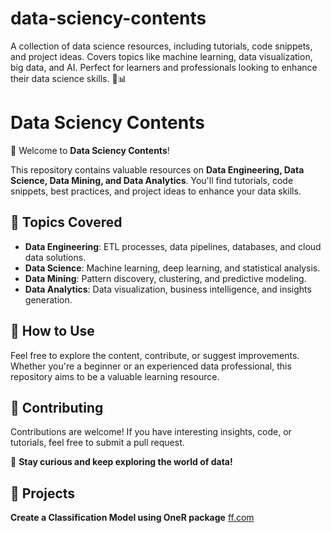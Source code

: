 # data-sciency-contents
A collection of data science resources, including tutorials, code snippets, and project ideas. Covers topics like machine learning, data visualization, big data, and AI. Perfect for learners and professionals looking to enhance their data science skills. 🚀📊

# Data Sciency Contents  

🚀 Welcome to **Data Sciency Contents**!  

This repository contains valuable resources on **Data Engineering, Data Science, Data Mining, and Data Analytics**. You'll find tutorials, code snippets, best practices, and project ideas to enhance your data skills.  

## 📌 Topics Covered  
- **Data Engineering**: ETL processes, data pipelines, databases, and cloud data solutions.  
- **Data Science**: Machine learning, deep learning, and statistical analysis.  
- **Data Mining**: Pattern discovery, clustering, and predictive modeling.  
- **Data Analytics**: Data visualization, business intelligence, and insights generation.  

## 📂 How to Use  
Feel free to explore the content, contribute, or suggest improvements. Whether you're a beginner or an experienced data professional, this repository aims to be a valuable learning resource.  

## 🤝 Contributing  
Contributions are welcome! If you have interesting insights, code, or tutorials, feel free to submit a pull request.  

📢 **Stay curious and keep exploring the world of data!** 

## 📌 Projects
**Create a Classification Model using OneR package**
[ff.com](https://github.com/laurindocbenjamim/data-sciency-contents-with-R-and-Python/blob/lesson2/data-mining/classification_oneR_v1.R)


